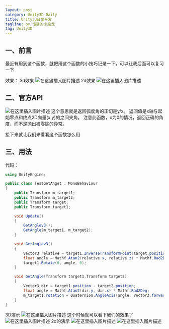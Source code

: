 ```yaml
---
layout: post
category: Unity3D-Daily
title: Unity3D日常开发
tagline: by 恬静的小魔龙
tag: Unity3D
---
```


## 一、前言
最近有用到这个函数，就把用这个函数的小技巧记录一下，可以让我后面可以复习一下

效果：
3d效果
![在这里插入图片描述](https://img-blog.csdnimg.cn/20190924104955964.gif)
2d效果
![在这里插入图片描述](https://img-blog.csdnimg.cn/20190924105028562.gif)

## 二、官方API
![在这里插入图片描述](https://img-blog.csdnimg.cn/20190924104604226.png?x-oss-process=image/watermark,type_ZmFuZ3poZW5naGVpdGk,shadow_10,text_aHR0cHM6Ly9ibG9nLmNzZG4ubmV0L3E3NjQ0MjQ1Njc=,size_16,color_FFFFFF,t_70)
这个意思就是返回弧度角的正切是y/x。 
返回值是x轴与起始零点和终点2D向量(x,y)的之间夹角。 
注意此函数，x为0的情况，返回正确的角度，而不是抛出被零除的异常。 


接下来就让我们来看看这个函数怎么用

## 三、用法
代码：

```csharp
using UnityEngine;

public class TestGetAnget : MonoBehaviour
{
    public Transform m_target1;
    public Transform m_target2;
    public Transform target;
    public Transform target1;

    void Update()
    {
        GetAnglev3();
        GetAngle(m_target1, m_target2);
    }

    void GetAnglev3()
    {
        Vector3 relative = target1.InverseTransformPoint(target.position);
        float angle = Mathf.Atan2(relative.x, relative.z) * Mathf.Rad2Deg;
        target1.Rotate(0, angle, 0);
    }

    void GetAngle(Transform target1,Transform target2)
    {
        Vector3 dir = target1.position - target2.position;
        float angle = Mathf.Atan2(dir.y, dir.x) * Mathf.Rad2Deg;
        m_target1.rotation = Quaternion.AngleAxis(angle, Vector3.forward);
    }
}

```
3D演示
![在这里插入图片描述](https://img-blog.csdnimg.cn/20190924110234700.png?x-oss-process=image/watermark,type_ZmFuZ3poZW5naGVpdGk,shadow_10,text_aHR0cHM6Ly9ibG9nLmNzZG4ubmV0L3E3NjQ0MjQ1Njc=,size_16,color_FFFFFF,t_70)
这个时候就可以看下我们的效果了
![在这里插入图片描述](https://img-blog.csdnimg.cn/20190924104955964.gif)
2d的演示
![在这里插入图片描述](https://img-blog.csdnimg.cn/20190924105533655.png?x-oss-process=image/watermark,type_ZmFuZ3poZW5naGVpdGk,shadow_10,text_aHR0cHM6Ly9ibG9nLmNzZG4ubmV0L3E3NjQ0MjQ1Njc=,size_16,color_FFFFFF,t_70)
![在这里插入图片描述](https://img-blog.csdnimg.cn/20190924105028562.gif)
